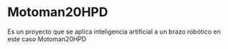 # Motoman20HPD
Es un proyecto que se aplica inteligencia artificial a un brazo robótico en este caso Motoman20HPD
